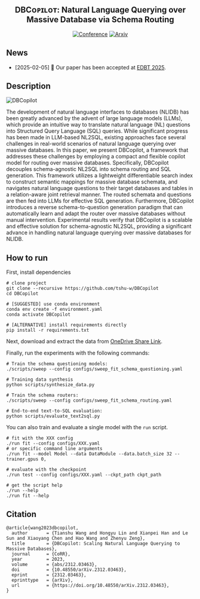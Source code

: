 <div align="center">

<h2 id="your-project-name">DBCᴏᴘɪʟᴏᴛ: Natural Language Querying over Massive Database via Schema Routing</h2>

<p>
  <a href="https://edbticdt2025.upc.edu"><img src="http://img.shields.io/badge/EDBT-2025-4b44ce.svg?style=flat-square" alt="Conference" /></a>
  <a href="https://arxiv.org/abs/2312.03463"><img src="http://img.shields.io/badge/arXiv-2312.03463-B31B1B.svg?style=flat-square" alt="Arxiv" /></a>
</p>

</div>

## News

- [2025-02-05] 🎉 Our paper has been accepted at [EDBT 2025](https://edbticdt2025.upc.edu).

## Description

![DBCopilot](https://github.com/tshu-w/DBCopilot/assets/13161779/8212f2ae-f12f-481a-b8ba-b1de9d8bbef9)

The development of natural language interfaces to databases (NLIDB) has been greatly advanced by the advent of large language models (LLMs), which provide an intuitive way to translate natural language (NL) questions into Structured Query Language (SQL) queries. While significant progress has been made in LLM-based NL2SQL, existing approaches face several challenges in real-world scenarios of natural language querying over massive databases. In this paper, we present DBCopilot, a framework that addresses these challenges by employing a compact and flexible copilot model for routing over massive databases. Specifically, DBCopilot decouples schema-agnostic NL2SQL into schema routing and SQL generation. This framework utilizes a lightweight differentiable search index to construct semantic mappings for massive database schemata, and navigates natural language questions to their target databases and tables in a relation-aware joint retrieval manner. The routed schemata and questions are then fed into LLMs for effective SQL generation. Furthermore, DBCopilot introduces a reverse schema-to-question generation paradigm that can automatically learn and adapt the router over massive databases without manual intervention. Experimental results verify that DBCopilot is a scalable and effective solution for schema-agnostic NL2SQL, providing a significant advance in handling natural language querying over massive databases for NLIDB.

## How to run
First, install dependencies
```console
# clone project
git clone --recursive https://github.com/tshu-w/DBCopilot
cd DBCopilot

# [SUGGESTED] use conda environment
conda env create -f environment.yaml
conda activate DBCopilot

# [ALTERNATIVE] install requirements directly
pip install -r requirements.txt
```

Next, download and extract the data from [OneDrive Share Link](https://1drv.ms/u/s!AlCpSo470WIyo-sQPTT1K-mnzpC3fA?e=QISuff).

Finally, run the experiments with the following commands:
```console
# Train the schema questioning models:
./scripts/sweep --config configs/sweep_fit_schema_questioning.yaml

# Training data synthesis
python scripts/synthesize_data.py

# Train the schema routers:
./scripts/sweep --config configs/sweep_fit_schema_routing.yaml

# End-to-end text-to-SQL evaluation:
python scripts/evaluate_text2sql.py
```

You can also train and evaluate a single model with the `run` script.
```console
# fit with the XXX config
./run fit --config configs/XXX.yaml
# or specific command line arguments
./run fit --model Model --data DataModule --data.batch_size 32 --trainer.gpus 0,

# evaluate with the checkpoint
./run test --config configs/XXX.yaml --ckpt_path ckpt_path

# get the script help
./run --help
./run fit --help
```

## Citation
```
@article{wang2023dbcopilot,
  author       = {Tianshu Wang and Hongyu Lin and Xianpei Han and Le Sun and Xiaoyang Chen and Hao Wang and Zhenyu Zeng},
  title        = {DBCopilot: Scaling Natural Language Querying to Massive Databases},
  journal      = {CoRR},
  year         = 2023,
  volume       = {abs/2312.03463},
  doi          = {10.48550/arXiv.2312.03463},
  eprint       = {2312.03463},
  eprinttype   = {arXiv},
  url          = {https://doi.org/10.48550/arXiv.2312.03463},
}
```

